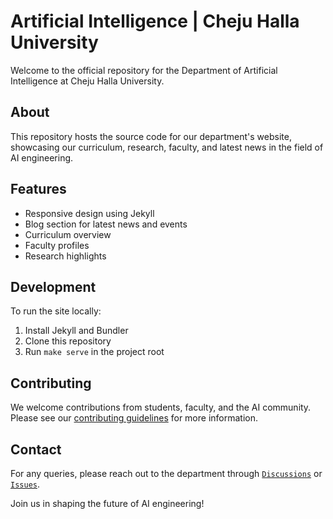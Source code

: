 # Artificial Intelligence | Cheju Halla University

Welcome to the official repository for the Department of Artificial Intelligence at Cheju Halla University.

## About

This repository hosts the source code for our department's website, showcasing our curriculum, research, faculty, and latest news in the field of AI engineering.

## Features

- Responsive design using Jekyll
- Blog section for latest news and events
- Curriculum overview
- Faculty profiles
- Research highlights

## Development

To run the site locally:

1. Install Jekyll and Bundler
2. Clone this repository
3. Run `make serve` in the project root

## Contributing

We welcome contributions from students, faculty, and the AI community. Please see our [contributing guidelines](CONTRIBUTING.md) for more information.

## Contact

For any queries, please reach out to the department through [`Discussions`](https://github.com/chu-aie/home/discussions) or [`Issues`](https://github.com/chu-aie/home/issues).

Join us in shaping the future of AI engineering!
